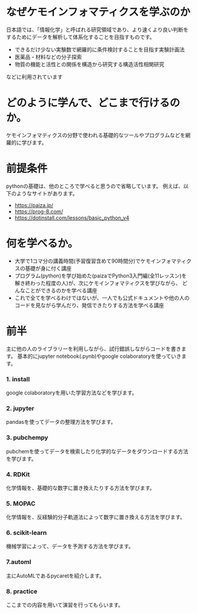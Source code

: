# なぜケモインフォマティクスを学ぶのか

日本語では、「情報化学」と呼ばれる研究領域であり、より速くより良い判断をするためにデータを解析して体系化することを目指すものです。

- できるだけ少ない実験数で網羅的に条件検討することを目指す実験計画法
- 医薬品・材料などの分子探索
- 物質の機能と活性との関係を構造から研究する構造活性相関研究

などに利用されています

# どのように学んで、どこまで行けるのか。

ケモインフォマティクスの分野で使われる基礎的なツールやプログラムなどを網羅的に学びます。

# 前提条件
pythonの基礎は、他のところで学べると思うので省略しています。
例えば、以下のようなサイトがあります。
- https://paiza.jp/
- https://prog-8.com/
- https://dotinstall.com/lessons/basic_python_v4

# 何を学べるか。
- 大学で1コマ分の講義時間(予習復習含めて90時間分)でケモインフォマティクスの基礎が身に付く講座
- プログラム(python)を学び始めた(paizaでPython3入門編(全11レッスン)を解き終わった程度の人)が、次にケモインフォマティクスを学びながら、
どんなことができるのかを学べる講座
- これで全てを学べるわけではないが、一人でも公式ドキュメントや他の人のコードを見ながら学んだり、発信できたりする方法を学べる講座

# 前半
主に他の人のライブラリーを利用しながら、試行錯誤しながらコードを書きます。
基本的にjupyter notebook(.pynb)やgoogle colaboratoryを使っていきます。

### 1. install 
google colaboratoryを用いた学習方法などを学びます。
   
### 2. jupyter 
pandasを使ってデータの整理方法を学びます。

### 3. pubchempy
pubchemを使ってデータを検索したり化学的なデータをダウンロードする方法を学びます。

### 4. RDKit
化学情報を、基礎的な数字に置き換えたりする方法を学びます。

### 5. MOPAC
化学情報を、反経験的分子軌道法によって数字に置き換える方法を学びます。

### 6. scikit-learn
機械学習によって、データを予測する方法を学びます。

### 7.automl
主にAutoMLであるpycaretを紹介します。

### 8. practice
ここまでの内容を用いて演習を行ってもらいます。
